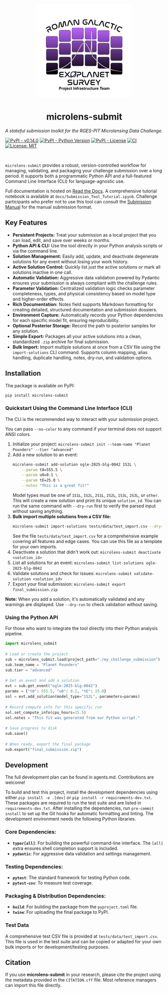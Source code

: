 <p align="center">
  <a href="https://github.com/AmberLee2427/microlens-submit">
    <img src="./microlens_submit/assets/rges-pit_logo.png" alt="logo" width="300"/>
  </a>
</p>

<h1 align="center">microlens-submit</h1>

*A stateful submission toolkit for the RGES-PIT Microlensing Data Challenge.*

[![PyPI - v0.14.0](https://img.shields.io/pypi/v/microlens-submit.svg)](https://pypi.org/project/microlens-submit/)
[![PyPI - Python Version](https://img.shields.io/pypi/pyversions/microlens-submit.svg)](https://pypi.org/project/microlens-submit/)
[![PyPI - License](https://img.shields.io/pypi/l/microlens-submit.svg)](https://pypi.org/project/microlens-submit/)
[![CI](https://github.com/AmberLee2427/microlens-submit/actions/workflows/ci.yml/badge.svg)](https://github.com/AmberLee2427/microlens-submit/actions/workflows/ci.yml)
[![License: MIT](https://img.shields.io/badge/License-MIT-yellow.svg)](https://opensource.org/licenses/MIT)

<br>

`microlens-submit` provides a robust, version-controlled workflow for managing, validating, and packaging your challenge submission over a long period. It supports both a programmatic Python API and a full-featured Command Line Interface (CLI) for language-agnostic use.

Full documentation is hosted on [Read the Docs](https://microlens-submit.readthedocs.io/en/latest/). A comprehensive tutorial notebook is available at `docs/Submission_Tool_Tutorial.ipynb`. Challenge participants who prefer not to use this tool can consult the [Submission Manual](https://microlens-submit.readthedocs.io/en/latest/submission_manual.html) for the manual submission format.

## Key Features

* **Persistent Projects:** Treat your submission as a local project that you can load, edit, and save over weeks or months.
* **Python API & CLI:** Use the tool directly in your Python analysis scripts or via the command line.
* **Solution Management:** Easily add, update, and deactivate degenerate solutions for any event without losing your work history.
* **Active Solution Control:** Quickly list just the active solutions or mark
  all solutions inactive in one call.
* **Automatic Validation:** Aggressive data validation powered by Pydantic ensures your submission is always compliant with the challenge rules.
* **Parameter Validation:** Centralized validation logic checks parameter completeness, types, and physical consistency based on model type and higher-order effects.
* **Rich Documentation:** Notes field supports Markdown formatting for creating detailed, structured documentation and submission dossiers.
* **Environment Capture:** Automatically records your Python dependencies for each specific model fit, ensuring reproducibility.
* **Optional Posterior Storage:** Record the path to posterior samples for any solution.
* **Simple Export:** Packages all your active solutions into a clean, standardized `.zip` archive for final submission.
* **Bulk Import:** Import multiple solutions at once from a CSV file using the `import-solutions` CLI command. Supports column mapping, alias handling, duplicate handling, notes, dry-run, and validation options.

## Installation

The package is available on PyPI:

```bash
pip install microlens-submit
```

### Quickstart Using the Command Line Interface (CLI)

The CLI is the recommended way to interact with your submission project.

You can pass ``--no-color`` to any command if your terminal does not support ANSI colors.

1. Initialize your project: `microlens-submit init --team-name "Planet Pounders" --tier "advanced"`
2. Add a new solution to an event:
   ```bash
   microlens-submit add-solution ogle-2025-blg-0042 1S2L \
       --param t0=555.5 \
       --param u0=0.1 \
       --param tE=25.0 \
       --notes "This is a great fit!"
   ```
   Model types must be one of `1S1L`, `1S2L`, `2S1L`, `2S2L`, `1S3L`, `2S3L`, or `other`.
   This will create a new solution and print its unique `solution_id`.
   You can run the same command with `--dry-run` first to verify the
   parsed input without saving anything.
3. **Bulk import multiple solutions from a CSV file:**
   ```bash
   microlens-submit import-solutions tests/data/test_import.csv --dry-run
   ```
   See the file `tests/data/test_import.csv` for a comprehensive example covering all features and edge cases. You can use this file as a template for your own imports.
4. Deactivate a solution that didn't work out: `microlens-submit deactivate <solution_id>`
5. List all solutions for an event: `microlens-submit list-solutions ogle-2025-blg-0042`
6. Validate solutions and check for issues: `microlens-submit validate-solution <solution_id>`
7. Export your final submission: `microlens-submit export final_submission.zip`

**Note:** When you add a solution, it's automatically validated and any warnings are displayed. Use `--dry-run` to check validation without saving.

### Using the Python API

For those who want to integrate the tool directly into their Python analysis pipeline.

```python
import microlens_submit

# Load or create the project
sub = microlens_submit.load(project_path="./my_challenge_submission")
sub.team_name = "Planet Pounders"
sub.tier = "advanced"

# Get an event and add a solution
evt = sub.get_event("ogle-2025-blg-0042")
params = {"t0": 555.5, "u0": 0.1, "tE": 25.0}
sol = evt.add_solution(model_type="1S2L", parameters=params)

# Record compute info for this specific run
sol.set_compute_info(cpu_hours=15.5)
sol.notes = "This fit was generated from our Python script."

# Save progress to disk
sub.save()

# When ready, export the final package
sub.export("final_submission.zip")
```

## Development

The full development plan can be found in agents.md. Contributions are welcome!

To build and test this project, install the development dependencies using either `pip install -e .[dev]` or `pip install -r requirements-dev.txt`. These packages are required to run the test suite and are listed in `requirements-dev.txt`.
After installing the dependencies, run `pre-commit install` to set up the Git hooks for automatic formatting and linting. The development environment needs the following Python libraries.

### Core Dependencies:
* **`typer[all]`**: For building the powerful command-line interface. The `[all]` extra ensures shell completion support is included.
* **`pydantic`**: For aggressive data validation and settings management.

### Testing Dependencies:
* **`pytest`**: The standard framework for testing Python code.
* **`pytest-cov`**: To measure test coverage.

### Packaging & Distribution Dependencies:
* **`build`**: For building the package from the `pyproject.toml` file.
* **`twine`**: For uploading the final package to PyPI.

### Test Data

A comprehensive test CSV file is provided at `tests/data/test_import.csv`. This file is used in the test suite and can be copied or adapted for your own bulk imports or for development/testing purposes.

## Citation

If you use **microlens-submit** in your research, please cite the project using
the metadata provided in the `CITATION.cff` file. Most reference managers can
import this file directly.
